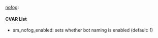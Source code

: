 [nofog](plugins/nofog.smx?raw=true): 
#### CVAR List
 * sm_nofog_enabled: sets whether bot naming is enabled (default: 1)
